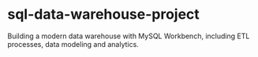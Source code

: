 # sql-data-warehouse-project
Building a modern data warehouse with MySQL Workbench, including ETL processes, data modeling and analytics.
